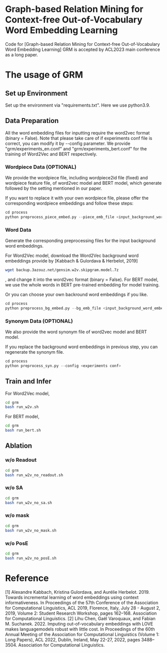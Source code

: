 # Graph-based Relation Mining for Context-free Out-of-Vocabulary Word Embedding Learning
Code for [Graph-based Relation Mining for Context-free Out-of-Vocabulary Word Embedding Learning]
GRM is accepted by ACL2023 main conference as a long paper.


# The usage of GRM

## Set up Environment
Set up the environment via "requirements.txt". Here we use python3.9. 

## Data Preparation
All the word embedding files for inputting require the word2vec format (binary = False).
Note that please take care of if experiments conf file is correct, you can modify it by --config parameter.
We provide "grm/experiments_en.conf" and "grm/experiments_bert.conf" for the training of Word2Vec and BERT respectively.

### Wordpiece Data (OPTIONAL)
We provide the wordpiece file, including wordpiece2id file (fixed) and wordpiece feature file, of word2vec model and BERT model, which generate followed by the setting mentioned in our paper.

If you want to replace it with your own wordpiece file, please offer the corresponding wordpiece embeddings and follow these steps:
```python
cd process
python preprocess_piece_embed.py --piece_emb_file <input_background_word_embeddings> --config <experiments conf>
```

### Word Data
Generate the corresponding preprocessing files for the input background word embeddings.

For Word2Vec model, download the Word2Vec background word embeddings provide by [Kabbach & Gulordava & Herbelot, 2019]
```bash
wget backup.3azouz.net/gensim.w2v.skipgram.model.7z
```
, and change it into the word2vec format (binary = False).
For BERT model, we use the whole words in BERT pre-trained embedding for model training.

Or you can choose your own backround word embeddings if you like.
```python
cd process
python preprocess_bg_embed.py --bg_emb_file <input_background_word_embeddings> --config <experiments conf>
```

### Synonym Data (OPTIONAL)
We also provide the word synonym file of word2vec model and BERT model.

If you replace the background word embeddings in previous step, you can regenerate the synonym file.
```python
cd process
python preprocess_syn.py --config <experiments conf>
```

## Train and Infer

For Word2Vec model,
```bash
cd grm
bash run_w2v.sh
```

For BERT model,
```bash
cd grm
bash run_bert.sh
```

## Ablation
### w/o Readout
```bash
cd grm
bash run_w2v_no_readout.sh
```
### w/o SA
```bash
cd grm
bash run_w2v_no_sa.sh
```
### w/o mask
```bash
cd grm
bash run_w2v_no_mask.sh
```
### w/o PosE
```bash
cd grm
bash run_w2v_no_posE.sh
```

# Reference
[1] Alexandre Kabbach, Kristina Gulordava, and Aurélie Herbelot. 2019. Towards incremental learning of word embeddings using context informativeness. In Proceedings of the 57th Conference of the Association for Computational Linguistics, ACL 2019, Florence, Italy, July 28 - August 2, 2019, Volume 2: Student Research Workshop, pages 162–168. Association for Computational Linguistics.
[2] Lihu Chen, Gaël Varoquaux, and Fabian M. Suchanek. 2022. Imputing out-of-vocabulary embeddings with LOVE makes languagemodels robust with little cost. In Proceedings of the 60th Annual Meeting of the Association for Computational Linguistics (Volume 1: Long Papers), ACL 2022, Dublin, Ireland, May 22-27, 2022, pages 3488–3504. Association for Computational Linguistics.